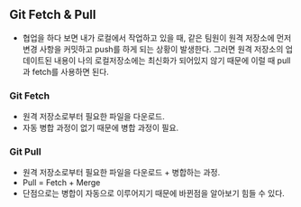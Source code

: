 ## Git Fetch & Pull
- 협업을 하다 보면 내가 로컬에서 작업하고 있을 때, 같은 팀원이 원격 저장소에 먼저 변경 사항을 커밋하고 push를 하게 되는 상황이 발생한다. 그러면 원격 저장소의 업데이트된 내용이 나의 로컬저장소에는 최신화가 되어있지 않기 때문에 이럴 때 pull과 fetch를 사용하면 된다.
### Git Fetch
- 원격 저장소로부터 필요한 파일을 다운로드.
- 자동 병합 과정이 없기 때문에 병합 과정이 필요.
### Git Pull
- 원격 저장소로부터 필요한 파일을 다운로드 + 병합하는 과정.
- Pull = Fetch + Merge
- 단점으로는 병합이 자동으로 이루어지기 때문에 바뀐점을 알아보기 힘들 수 있다.